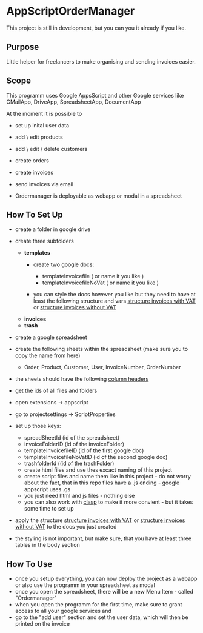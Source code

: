 # AppScriptOrderManager

This project is still in development, but you can you it already if you like.

## Purpose

Little helper for freelancers to make organising and sending invoices easier.

## Scope

This programm uses Google AppsScript and other Google services like GMailApp, DriveApp, SpreadsheetApp, DocumentApp

At the moment it is possible to 
- set up inital user data
- add \ edit products
- add \ edit \ delete customers
- create orders
- create invoices
- send invoices via email

- Ordermanager is deployable as webapp or modal in a spreadsheet

## How To Set Up

- create a folder in google drive 
- create three subfolders 
  - **templates**
    -  create two google docs: 
        - templateInvoicefile ( or name it you like )
        - templateInvoicefileNoVat ( or name it you like )

    - you can style the docs however you like but they need to have at least the following structure and vars [structure invoices with VAT](https://github.com/cjwelldone/OrderManager/blob/master/docstructure.md) or [structure invoices without VAT](https://github.com/cjwelldone/OrderManager/blob/master/docstructure_noVat.md)
  - **invoices**
  - **trash**
- create a google spreadsheet 
- create the following sheets within the spreadsheet (make sure you to copy the name from here)
  - Order, Product, Customer, User, InvoiceNumber, OrderNumber
- the sheets should have the following [column headers](https://github.com/cjwelldone/OrderManager/blob/master/sheetheaders.md)

- get the ids of all files and folders
- open extensions -> appscript
- go to projectsettings -> ScriptProperties
- set up those keys: 
  - spreadSheetId (id of the spreadsheet)
  - invoiceFolderID (id of the invoiceFolder)
  - templateInvoicefileID (id of the first google doc)
  - templateInvoicefileNoVatID (id of the second google doc)
  - trashfolderId ((id of the trashFolder)
  - create html files and use thes excact naming of this project 
  - create script files and name them like in this project - do not worry about the fact, that in this repo files have a .js ending - google appscript uses .gs
  - you just need html and js files - nothing else
  - you can also work with [clasp](https://github.com/google/clasp) to make it more convient - but it takes some time to set up 

- apply the structure [structure invoices with VAT](https://github.com/cjwelldone/OrderManager/blob/master/docstructure.md) or [structure invoices without VAT](https://github.com/cjwelldone/OrderManager/blob/master/docstructure_noVat.md) to the docs you just created
- the styling is not important, but make sure, that you have at least three tables in the body section

## How To Use

- once you setup everything, you can now deploy the project as a webapp or also use the programm in your spreadsheet as modal
- once you open the spreadsheet, there will be a new Menu Item - called "Ordermanager"
- when you open the programm for the first time, make sure to grant access to all your google services and 
- go to the "add user" section and set the user data, which will then be printed on the invoice


